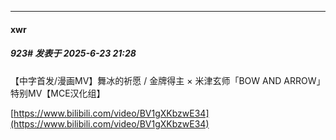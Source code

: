 ﻿
*****

####  xwr  
##### 923#       发表于 2025-6-23 21:28

【中字首发/漫画MV】舞冰的祈愿 / 金牌得主 × 米津玄师「BOW AND ARROW」特别MV【MCE汉化组】

[https://www.bilibili.com/video/BV1gXKbzwE34](https://www.bilibili.com/video/BV1gXKbzwE34)

